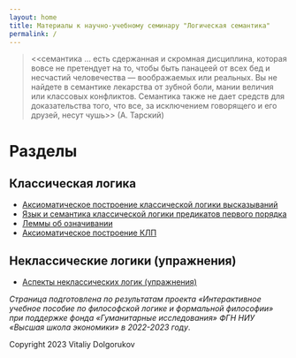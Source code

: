 ```yaml
---
layout: home
title: Материалы к научно-учебному семинару "Логическая семантика"
permalink: /
---
```



> <<семантика ... есть сдержанная и скромная дисциплина, которая вовсе не претендует на то, чтобы быть панацеей от всех бед и несчастий человечества — воображаемых или реальных. Вы не найдете в семантике лекарства от зубной боли, мании величия или классовых конфликтов. Семантика также не дает средств для доказательства того, что все, за исключением говорящего и его друзей, несут чушь>> (А. Тарский)


# Разделы 

## Классическая логика 
- [Аксиоматическое построение классической логики высказываний](https://vdolgorukov.github.io/logic-course/pages/0_Axiomatics/)
- [Язык и семантика классической логики предикатов первого порядка](https://vdolgorukov.github.io/logic-course/pages/1_FOL/)
- [Леммы об означивании](https://vdolgorukov.github.io/logic-course/pages/2_Valuation_Lemma/)
- [Аксиоматическое построение КЛП](https://vdolgorukov.github.io/logic-course/pages/3_Axiomatics_FOL/)

## Неклассические логики (упражнения)
- [Аспекты неклассических логик (упражнения)](https://vdolgorukov.github.io/logic-course/pages/4_Modal_Logic/)


*Страница подготовлена по результатам проекта «Интерактивное учебное пособие по философской логике и формальной философии» при поддержке фонда «Гуманитарные исследования» ФГН НИУ «Высшая школа экономики» в 2022-2023 году*.

Copyright 2023 Vitaliy Dolgorukov
